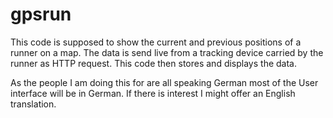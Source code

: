 # gpsrun
 
This code is supposed to show the current and previous positions of a runner on a map. The data is send live from a tracking device carried by the runner as HTTP request. This code then stores and displays the data.


As the people I am doing this for are all speaking German most of the User interface will be in German. If there is interest I might offer an English translation.
